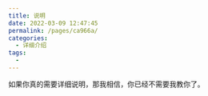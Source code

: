 ```yaml
---
title: 说明
date: 2022-03-09 12:47:45
permalink: /pages/ca966a/
categories:
  - 详细介绍
tags:
  - 
---
```


<!-- more -->

如果你真的需要详细说明，那我相信，你已经不需要我教你了。
